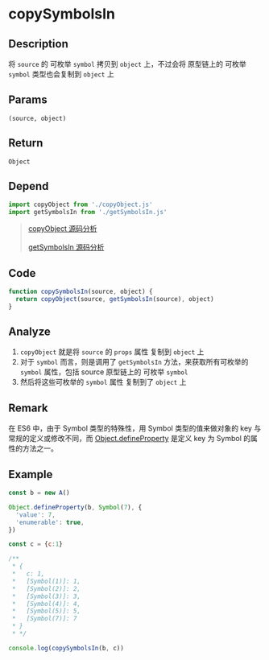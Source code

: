 # copySymbolsIn 

## Description 
将 `source` 的 可枚举 `symbol` 拷贝到 `object` 上，不过会将 原型链上的 可枚举 `symbol` 类型也会复制到 `object` 上
## Params
`(source, object)`
## Return
`Object`
## Depend
```js
import copyObject from './copyObject.js'
import getSymbolsIn from './getSymbolsIn.js'
```
> [copyObject 源码分析](./copyObject.md)
> <br/>
> <br/>
> [getSymbolsIn 源码分析](./getSymbolsIn.md)
>

## Code
```js
function copySymbolsIn(source, object) {
  return copyObject(source, getSymbolsIn(source), object)
}
```
## Analyze
1. `copyObject` 就是将 `source` 的 `props` 属性 复制到 `object` 上
2. 对于 `symbol` 而言，则是调用了 `getSymbolsIn` 方法，来获取所有可枚举的 `symbol` 属性，包括 source 原型链上的 可枚举 `symbol`
3. 然后将这些可枚举的 `symbol` 属性 复制到了 `object` 上
## Remark
在 ES6 中，由于 Symbol 类型的特殊性，用 Symbol 类型的值来做对象的 key 与常规的定义或修改不同，而 [Object.defineProperty](https://developer.mozilla.org/zh-CN/docs/Web/JavaScript/Reference/Global_Objects/Object/defineProperty) 是定义 key 为 Symbol 的属性的方法之一。
## Example
```js
const b = new A()

Object.defineProperty(b, Symbol(7), {
  'value': 7,
  'enumerable': true,
})

const c = {c:1}

/**
 * {
 *   c: 1,
 *   [Symbol(1)]: 1,
 *   [Symbol(2)]: 2,
 *   [Symbol(3)]: 3,
 *   [Symbol(4)]: 4,
 *   [Symbol(5)]: 5,
 *   [Symbol(7)]: 7
 * }
 * */

console.log(copySymbolsIn(b, c))
```
